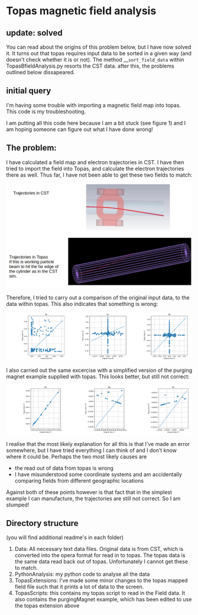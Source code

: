 # Topas magnetic field analysis

## update: solved

You can read about the origins of this problem below, but I have now solved it. It turns out that topas requires input data to be sorted in a given way (and doesn't check whether it is or not). 
The method __`sort_field_data` within TopasBfieldAnalysis.py resorts the CST data. after this, the problems outlined below dissapeared.

## initial query

I'm having some trouble with importing a magnetic field map into topas. 
This code is my troubleshooting.

I am putting all this code here because I am a bit stuck (see figure 1) and I am hoping someone can figure out what I have done wrong!

## The problem:

I have calculated a field map and electron trajectories in CST. I have then tried to import the field into Topas, and calculate the electron trajectories there as well.
Thus far, I have not been able to get these two fields to match:

![image1](__images/Trajectories.jpg)

Therefore, I tried to carry out a comparison of the original input data, to the data within topas. This also indicates that something is wrong:

![image2](__images/CST_v_topas_scatter.png)

I also carried out the same excercise with a simplified version of the purging magnet example supplied with topas. This looks better, but still not correct:

![image3](__images/Purge_v_topas_scatter.png)

I realise that the most likely explanation for all this is that I've made an error somewhere, but I have tried everything I can think of and I don't know where it could be. Perhaps the two most likely causes are 
- the read out of data from topas is wrong
- I have misunderstood some coordinate systems and am accidentally comparing fields from different geographic locations

Against both of these points however is that fact that in the simplest example I can manufacture, the trajectories are still not correct. So I am stumped! 

## Directory structure

(you will find additional readme's in each folder)

1. Data: All necessary text data files. Original data is from CST, which 
is converted into the opera format for read in to topas. The topas data is
the same data read back out of topas. Unfortunately I cannot get these to match.
2. PythonAnalysis: my python code to analyse all the data
3. TopasExtensions: I've made some minor changes to the topas mapped field file
such that it prints a lot of data to the screen. 
4. TopasScripts: this contains my topas script to read in the Field data. It also contains the purgingMagnet example, which has been edited to use the topas extension above
